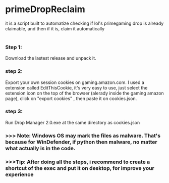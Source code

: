 # primeDropReclaim
it is a script built to automatize checking if lol's primegaming drop is already claimable, and then if it is, claim it automatically
<br>
<br>
<h3>Step 1:</h3>
Download the lastest release and unpack it.
<h3>step 2:</h3> 
Export your own session cookies on gaming.amazon.com. I used a extension called EditThisCookie, it's very easy to use, just select the extension icon on the top of the browser (alerady inside the gaming amazon page), click on "export cookies" <img href="">, then paste it on cookies.json.
<h3>step 3:</h3>
Run Drop Manager 2.0.exe<img href=""> at the same directory as cookies.json<br>
<h3>>>> Note: Windows OS may mark the files as malware. That's because for WinDefender, if python then malware, no matter what actually is in the code. <h3>
<h3>>>>Tip: After doing all the steps, i recommend to create a shortcut of the exec and put it on desktop, for improve your experience</h3>
